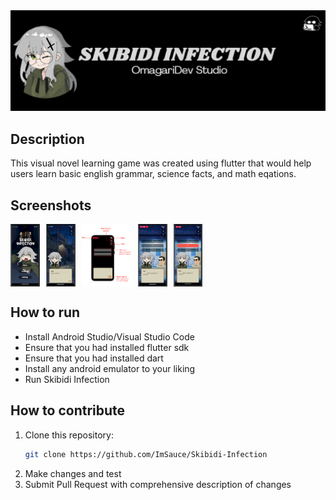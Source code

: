 <div align="center">
  <img src="screenshots/Skibidi Infection Banner.png" alt="Skibidi Infection"/>
</div>


## Description
This visual novel learning game was created using flutter that would help users learn basic english grammar, science facts, and math eqations.

## Screenshots
<div style="display: flex; gap: 10px; width: 100px; height: 100px;">
    <img src="screenshots/Picture1.png" alt="Home"/>
    <img src="screenshots/Picture2.png" alt="sample"/>
    <img src="screenshots/Picture3.png" alt="controls"/>
    <img src="screenshots/Picture4.png" alt="sample"/>
    <img src="screenshots/Picture5.png" alt="sample"/>
</div>


## How to run

- Install Android Studio/Visual Studio Code
- Ensure that you had installed flutter sdk
- Ensure that you had installed dart
- Install any android emulator to your liking
- Run Skibidi Infection




## How to contribute
1. Clone this repository:
    ```bash
    git clone https://github.com/ImSauce/Skibidi-Infection
    ```
2. Make changes and test
3. Submit Pull Request with comprehensive description of changes
